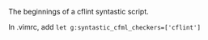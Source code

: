 The beginnings of a cflint syntastic script.

In .vimrc, add `let g:syntastic_cfml_checkers=['cflint']`
